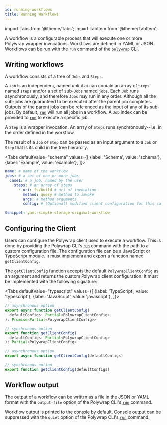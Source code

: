 ```yaml
---
id: running-workflows
title: Running Workflows
---
```


import Tabs from '@theme/Tabs';
import TabItem from '@theme/TabItem';

A workflow is a configurable process that will execute one or more Polywrap wrapper invocations. 
Workflows are defined in YAML or JSON. Workflows can be run with the [`run`](../../reference/cli/commands/run) command of the [`polywrap`](../../reference/cli/polywrap-cli) CLI.

## Writing workflows

A workflow consists of a tree of `Jobs` and `Steps`.

A `Job` is an independent, named unit that can contain an array of `Steps` named `steps` and/or a set of sub-`Jobs` named `jobs`. 
Each `Job` runs asynchronously, and therefore `Jobs` may run in any order. Although all the sub-jobs are guaranteed to be executed after the parent job completes. Outputs of the parent jobs can be referenced as the input of any of its sub-jobs.
By default, [`run`](../../reference/cli/commands/run) will run all jobs in a workflow.
A `Job` index can be provided to [`run`](../../reference/cli/commands/run) to execute a specific job.

A `Step` is a wrapper invocation. An array of `Steps` runs synchronously--i.e. in the order defined in the workflow.


The result of a `Job` or `Step` can be passed as an input argument to a `Job` or `Step` that is its child in the tree hierarchy.

<Tabs
defaultValue="schema"
values={[
{label: 'Schema', value: 'schema'},
{label: 'Example', value: 'example'},
]}>
<TabItem value="schema">

```yml
name: # name of the workflow
jobs: # a set of one or more jobs
  case1: # a job, named by the user
    steps: # an array of steps
      - uri: fs/build # uri of invocation
        method: query # method to invoke
        args: # method arguments
        config: # (Optional) modified client configuration for this call
```

</TabItem>
<TabItem value="example">

```yml
$snippet: yaml-simple-storage-original-workflow
```

</TabItem>
</Tabs>

## Configuring the Client

Users can configure the Polywrap client used to execute a workflow. 
This is done by providing the Polywrap CLI's [`run`](../../reference/cli/commands/run) command with the path to a custom 
configuration file.
The configuration file can be a JavaScript or TypeScript module.
It must implement and export a function named `getClientConfig`. 

The `getClientConfig` function accepts the default `PolywrapClientConfig` as an argument and returns the custom Polywrap 
client configuration. 
It must be implemented with the following signature:

<Tabs
defaultValue="typescript"
values={[
{label: 'TypeScript', value: 'typescript'},
{label: 'JavaScript', value: 'javascript'},
]}>
<TabItem value="typescript">

```typescript
// asynchronous option
export async function getClientConfig(
  defaultConfigs: Partial<PolywrapClientConfig>
): Promise<Partial<PolywrapClientConfig>>

// synchronous option
export function getClientConfig(
  defaultConfigs: Partial<PolywrapClientConfig>
): Partial<PolywrapClientConfig>
```

</TabItem>
<TabItem value="javascript">

```javascript
// asynchronous option
export async function getClientConfig(defaultConfigs)

// synchronous option
export function getClientConfig(defaultConfigs)
```

</TabItem>
</Tabs>

## Workflow output

The output of a workflow can be written as a file in the JSON or YAML format with the `output-file` option of the Polywrap CLI's
[`run`](../../reference/cli/commands/run) command.

Workflow output is printed to the console by default. 
Console output can be suppressed with the `quiet` option of the Polywrap CLI's [`run`](../../reference/cli/commands/run) command.

